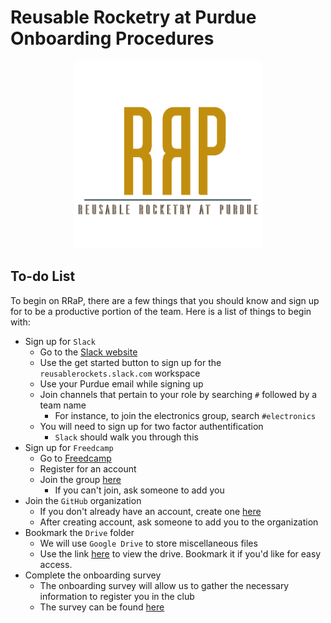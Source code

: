 # Reusable Rocketry at Purdue Onboarding Procedures

<p align="center"><img src="resources/RRaPTransCropped.png" width="300" height="300"></p>

## To-do List

To begin on RRaP, there are a few things that you should know and sign up for to be a productive portion of the team. Here is a list of things to begin with:

- Sign up for `Slack`
  - Go to the [Slack website](https://slack.com)
  - Use the get started button to sign up for the `reusablerockets.slack.com` workspace
  - Use your Purdue email while signing up
  - Join channels that pertain to your role by searching `#` followed by a team name
    - For instance, to join the electronics group, search `#electronics`
  - You will need to sign up for two factor authentification
    - `Slack` should walk you through this
- Sign up for `Freedcamp`
  - Go to [Freedcamp](https://www.freedcamp.com)
  - Register for an account
  - Join the group [here](https://freedcamp.com/Reusable_Rocketry_at_PcE/Motor_Design_V_1_Sb5/todos)
    - If you can't join, ask someone to add you
- Join the `GitHub` organization
  - If you don't already have an account, create one [here](https://github.com/)
  - After creating account, ask someone to add you to the organization
- Bookmark the `Drive` folder
  - We will use `Google Drive` to store miscellaneous files
  - Use the link [here](https://drive.google.com/drive/folders/1jbesLVoA405aJkbJn9gbSqG1fkoI6BSd?usp=sharing) to view the drive. Bookmark it if you'd like for easy access.
- Complete the onboarding survey
  - The onboarding survey will allow us to gather the necessary information to register you in the club
  - The survey can be found [here](https://goo.gl/forms/AX2D0AAjQpmgYYa02)